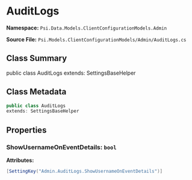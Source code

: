 # AuditLogs

**Namespace:** `Psi.Data.Models.ClientConfigurationModels.Admin`

**Source File:** `Psi.Models.ClientConfigurationModels/Admin/AuditLogs.cs`

## Class Summary

public class AuditLogs
extends: SettingsBaseHelper

## Class Metadata

```typescript
public class AuditLogs
extends: SettingsBaseHelper
```

## Properties

### ShowUsernameOnEventDetails: `bool`

**Attributes:**
```csharp
[SettingKey("Admin.AuditLogs.ShowUsernameOnEventDetails")]
```
